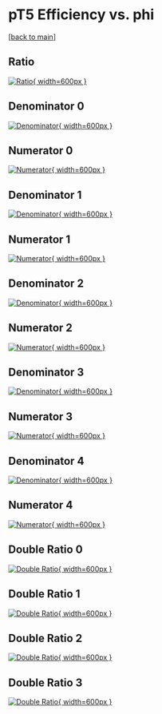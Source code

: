 # pT5 Efficiency vs. phi

[[back to main](./)]



## Ratio

[![Ratio](../mtv/var/pT5_loweta_0_-1_eff_phi.png){ width=600px }](../mtv/var/pT5_loweta_0_-1_eff_phi.pdf)

## Denominator 0

[![Denominator](../mtv/den/pT5_loweta_0_-1_eff_phi_den0.png){ width=600px }](../mtv/den/pT5_loweta_0_-1_eff_phi_den0.pdf)

## Numerator 0

[![Numerator](../mtv/num/pT5_loweta_0_-1_eff_phi_num0.png){ width=600px }](../mtv/num/pT5_loweta_0_-1_eff_phi_num0.pdf)

## Denominator 1

[![Denominator](../mtv/den/pT5_loweta_0_-1_eff_phi_den1.png){ width=600px }](../mtv/den/pT5_loweta_0_-1_eff_phi_den1.pdf)

## Numerator 1

[![Numerator](../mtv/num/pT5_loweta_0_-1_eff_phi_num1.png){ width=600px }](../mtv/num/pT5_loweta_0_-1_eff_phi_num1.pdf)

## Denominator 2

[![Denominator](../mtv/den/pT5_loweta_0_-1_eff_phi_den2.png){ width=600px }](../mtv/den/pT5_loweta_0_-1_eff_phi_den2.pdf)

## Numerator 2

[![Numerator](../mtv/num/pT5_loweta_0_-1_eff_phi_num2.png){ width=600px }](../mtv/num/pT5_loweta_0_-1_eff_phi_num2.pdf)

## Denominator 3

[![Denominator](../mtv/den/pT5_loweta_0_-1_eff_phi_den3.png){ width=600px }](../mtv/den/pT5_loweta_0_-1_eff_phi_den3.pdf)

## Numerator 3

[![Numerator](../mtv/num/pT5_loweta_0_-1_eff_phi_num3.png){ width=600px }](../mtv/num/pT5_loweta_0_-1_eff_phi_num3.pdf)

## Denominator 4

[![Denominator](../mtv/den/pT5_loweta_0_-1_eff_phi_den4.png){ width=600px }](../mtv/den/pT5_loweta_0_-1_eff_phi_den4.pdf)

## Numerator 4

[![Numerator](../mtv/num/pT5_loweta_0_-1_eff_phi_num4.png){ width=600px }](../mtv/num/pT5_loweta_0_-1_eff_phi_num4.pdf)

## Double Ratio 0

[![Double Ratio](../mtv/ratio/pT5_loweta_0_-1_eff_phi_ratio0.png){ width=600px }](../mtv/ratio/pT5_loweta_0_-1_eff_phi_ratio0.pdf)

## Double Ratio 1

[![Double Ratio](../mtv/ratio/pT5_loweta_0_-1_eff_phi_ratio1.png){ width=600px }](../mtv/ratio/pT5_loweta_0_-1_eff_phi_ratio1.pdf)

## Double Ratio 2

[![Double Ratio](../mtv/ratio/pT5_loweta_0_-1_eff_phi_ratio2.png){ width=600px }](../mtv/ratio/pT5_loweta_0_-1_eff_phi_ratio2.pdf)

## Double Ratio 3

[![Double Ratio](../mtv/ratio/pT5_loweta_0_-1_eff_phi_ratio3.png){ width=600px }](../mtv/ratio/pT5_loweta_0_-1_eff_phi_ratio3.pdf)

